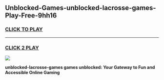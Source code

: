 
## Unblocked-Games-unblocked-lacrosse-games-Play-Free-9hh16
<h3>
<a href="https://premium76.site?title=unblocked-lacrosse-games&ref=19M">CLICK TO PLAY</a></h3>
<hr>

<h3>
<a href="https://premium76.site?title=unblocked-lacrosse-games&ref=19M">CLICK 2 PLAY</a>
  
</h3>

<a href="https://premium76.site?title=unblocked-lacrosse-games&ref=19M"><img src="https://clearcache.store/games.png"></a>


**unblocked-lacrosse-games games unblocked: Your Gateway to Fun and Accessible Online Gaming**
